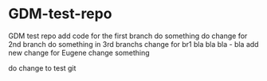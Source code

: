 # GDM-test-repo
GDM test repo
add code for the first branch
do something
do change for 2nd branch
do something in 3rd branchs
change for br1
bla bla bla - bla
add new change for Eugene
change something

do change to test git
